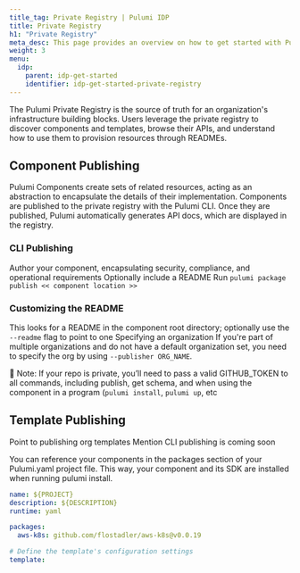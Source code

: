 ```yaml
---
title_tag: Private Registry | Pulumi IDP
title: Private Registry
h1: "Private Registry"
meta_desc: This page provides an overview on how to get started with Pulumi IDP.
weight: 3
menu:
  idp:
    parent: idp-get-started
    identifier: idp-get-started-private-registry
---
```


The Pulumi Private Registry is the source of truth for an organization's infrastructure building blocks. Users leverage the private registry to discover components and templates, browse their APIs, and understand how to use them to provision resources through READMEs.

## Component Publishing
Pulumi Components create sets of related resources, acting as an abstraction to encapsulate the details of their implementation. Components are published to the private registry with the Pulumi CLI. Once they are published, Pulumi automatically generates API docs, which are displayed in the registry. 

### CLI Publishing

Author your component, encapsulating security, compliance, and operational requirements
Optionally include a README
Run `pulumi package publish << component location >>`

### Customizing the README

This looks for a README in the component root directory; optionally use the `--readme` flag to point to one
Specifying an organization
If you're part of multiple organizations and do not have a default organization set, you need to specify the org by using `--publisher ORG_NAME`.

🧠 Note: If your repo is private, you’ll need to pass a valid GITHUB_TOKEN to all commands, including publish, get schema, and when using the component in a program (`pulumi install`, `pulumi up`, etc


## Template Publishing
Point to publishing org templates
Mention CLI publishing is coming soon

You can reference your components in the packages section of your Pulumi.yaml project file. This way, your component and its SDK are installed when running pulumi install.

```yaml
name: ${PROJECT}
description: ${DESCRIPTION}
runtime: yaml

packages:
  aws-k8s: github.com/flostadler/aws-k8s@v0.0.19

# Define the template's configuration settings
template:
```